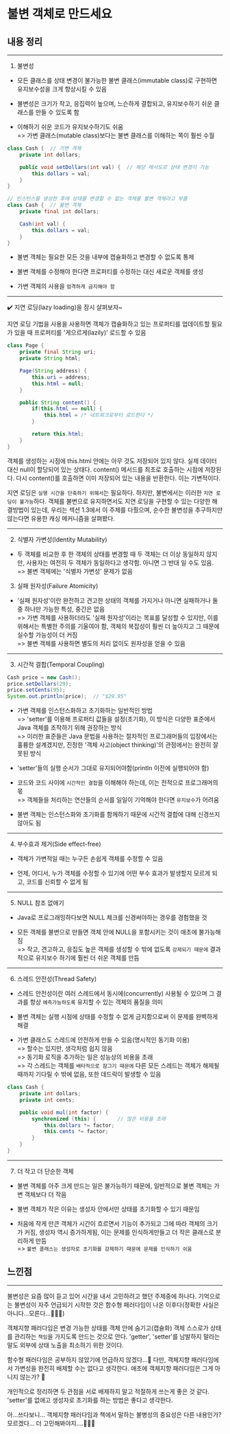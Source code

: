 # 불변 객체로 만드세요

## 내용 정리

---
1. 불변성 <br>

* 모든 클래스를 상태 변경이 불가능한 불변 클래스(immutable class)로 구현하면 유지보수성을 크게 향상시킬 수 있음 <br>

* 불변성은 크기가 작고, 응집력이 높으며, 느슨하게 결합되고, 유지보수하기 쉬운 클래스를 만들 수 있도록 함 <br>

* 이해하기 쉬운 코드가 유지보수하기도 쉬움 <br>
=> 가변 클래스(mutable class)보다는 불변 클래스를 이해하는 쪽이 훨씬 수월

```java
class Cash {  // 가변 객체
    private int dollars;

    public void setDollars(int val) {  // 해당 메서도르 상태 변경이 가능
        this.dollars = val;
    }
}

// 인스턴스를 생성한 후에 상태를 변경할 수 없는 객체를 불변 객체라고 부름
class Cash {  // 불변 객체
    private final int dollars;

    Cash(int val) {
        this.dollars = val;
    }
}
```

* 불변 객체는 필요한 모든 것을 내부에 캡슐화하고 변경할 수 없도록 통제

* 불변 객체를 수정해야 한다면 프로퍼티를 수정하는 대신 새로운 객체를 생성

* 가변 객체의 사용을 `엄격하게 금지해야 함`

---
✔️ 지연 로딩(lazy loading)을 잠시 살펴보자~

지연 로딩 기법을 사용을 사용하면 객체가 캡슐화하고 있는 프로퍼티를 업데이트할 필요가 있을 때 프로퍼티를 '게으르게(lazily)' 로드할 수 있음

```java
class Page {
    private final String uri;
    private String html;

    Page(String address) {
        this.uri = address;
        this.html = null;
    }

    public String content() {
        if(this.html == null) {
            this.html = /* 네트워크로부터 로드한다 */
        }

        return this.html;
    }
}
```
객체를 생성하는 시점에 this.html 안에는 아무 것도 저장되어 있지 않다. 실제 데이터 대신 null이 할당되어 있는 상태다. content() 메서드를 최초로 호출하는 시점에 저장된다. 다시 content()를 호출하면 이미 저장되어 있는 내용을 반환한다. 이는 가변적이다. <br>

지연 로딩은 `실행 시간을 단축하기 위해서`는 필요하다. 하지만, 불변에서는 이러한 `지연 로딩이 불가능`하다. 객체를 불변으로 유지하면서도 지연 로딩을 구현할 수 있는 다양한 해결방법이 있는데, 우리는 섹션 1.3에서 이 주제를 다뤘으며, 순수한 불변성을 추구하지만 않는다면 유용한 캐싱 메커니즘을 살펴봤다.

---
2. 식별자 가변성(Identity Mutability)

*  두 객체를 비교한 후 한 객체의 상태를 변경할 때 두 객체는 더 이상 동일하지 않지만, 사용자는 여전히 두 객체가 동일하다고 생각함. 아니면 그 반대 일 수도 있음. <br>
=> 불변 객체에는 '식별자 가변성' 문제가 없음

3. 실패 원자성(Failure Atomicity)

* '실패 원자성'이란 완전하고 견고한 상태의 객체를 가지거나 아니면 실패하거나 둘 중 하나만 가능한 특성, 중간은 없음 <br>
=> 가변 객체를 사용하더라도 '실패 원자성'이라는 목표를 달성할 수 있지만, 이를 위해서는 특별한 주의를 기울여야 함, 객체의 복잡성이 훨씬 더 높아지고 그 때문에 실수할 가능성이 더 커짐 <br>
=> 불변 객체를 사용하면 별도의 처리 없이도 원자성을 얻을 수 있음 <br>

---
3. 시간적 결합(Temporal Coupling)

```java
Cash price = new Cash();
price.setDollars(29);
price.setCents(95);
System.out.println(price);  // "$29.95"
```

* 가변 객체를 인스턴스화하고 초기화하는 일반적인 방법 <br>
=> 'setter'를 이용해 프로퍼티 값들을 설정(초기화), 이 방식은 다양한 표준에서 Java 객체를 조작하기 위해 권장하는 방식 <br>
=> 이러한 표준들은 Java 문법을 사용하는 절차적인 프로그래머들의 입장에서는 훌륭한 설계겠지만, 진정한 '객체 사고(object thinking)'의 관점에서는 완전히 잘못된 방식

* 'setter'들의 실행 순서가 그대로 유지되어야함(println 이전에 실행되어야 함)

* 코드와 코드 사이에 `시간적인 결합`을 이해해야 하는데, 이는 전적으로 프로그래머의 몫 <br>
=> 객체들을 처리하는 연산들의 순서를 일일이 기억해야 한다면 `유지보수`가 어려움

* 불변 객체는 인스턴스화와 초기화를 함께하기 때문에 시간적 결합에 대해 신경쓰지 않아도 됨

---
4. 부수효과 제거(Side effect-free)

* 객체가 가변적일 때는 누구든 손쉽게 객체를 수정할 수 있음

* 언제, 어디서, 누가 객체를 수정할 수 있기에 어떤 부수 효과가 발생할지 모르게 되고, 코드를 신뢰할 수 없게 됨

---
5. NULL 참조 없애기

* Java로 프로그래밍하다보면 NULL 체크를 신경써야하는 경우를 경험했을 것

* 모든 객체를 불변으로 만들면 객체 안에 NULL을 포함시키는 것이 애초에 불가능해짐 <br>
=> 작고, 견고하고, 응집도 높은 객체를 생성할 수 밖에 없도록 `강제되기 때문에` 결과적으로 유지보수 하기에 훨씬 더 쉬운 객체를 만듬

---
6. 스레드 안전성(Thread Safety)

* 스레드 안전성이란 여러 스레드에서 동시에(concurrently) 사용될 수 있으며 그 결과를 항상 `예측가능하도록` 유지할 수 있는 객체의 품질을 의미

* 불변 객체는 실행 시점에 상태를 수정할 수 없게 금지함으로써 이 문제를 완벽하게 해결

* 가변 클래스도 스레드에 안전하게 만들 수 있음(명시적인 동기화 이용) <br>
=> 할수는 있지만, 생각처럼 쉽지 않음 <br>
=> 동기화 로직을 추가하는 일은 성능상의 비용을 초래 <br>
=> 각 스레드는 객체를 `배타적으로 잠그기 때문에` 다른 모든 스레드는 객체가 해제될 때까지 기다릴 수 밖에 없음, 또한 데드락이 발생할 수 있음

```java
class Cash {
    private int dollars;
    private int cents;

    public void mul(int factor) {
        synchronized (this) {       // 많은 비용을 초래
            this.dollars *= factor;
            this.cents *= factor;
        }
    }
}
```

---
7. 더 작고 더 단순한 객체

* 불변 객체를 아주 크게 만드는 일은 불가능하기 때문에, 일반적으로 불변 객체는 가변 객체보다 더 작음

* 불변 객체가 작은 이유는 생성자 안에서만 상태를 초기화할 수 있기 때문임

* 처음에 작게 만큰 객체가 시간이 흐르면서 기능이 추가되고 그에 따라 객체의 크기가 커짐, 생성자 역시 증가하게됨, 이는 문제를 인식하게만들고 더 작은 클래스로 분리하게 만듬 <br>
=> `불변 클래스는 생성자로 초기화를 강제하기 때문에 문제를 인식하기 쉬움`



## 느낀점
---
불변성은 요즘 많이 듣고 있어 시간을 내서 고민하려고 했던 주제중에 하나다. 기억으로는 불변성이 자주 언급되기 시작한 것은 함수형 패러다임이 나온 이후다(정확한 사실은 아니다...모른다...🙈🙈🙈) <br>

객체지향 패러다임은 변경 가능한 상태를 객체 안에 숨기고(캡슐화) 객체 스스로가 상태를 관리하는 `책임`을 가지도록 만드는 것으로 안다. 'getter', 'setter'를 남발하지 말라는 말도 외부에 상태 노출을 최소하기 위한 것이다. <br>

함수형 패러다임은 공부하지 않았기에 언급하지 않겠다...🙈 다만, 객체지향 패러다임에서 가변성을 완전히 배제할 수는 없다고 생각한다. 애초에 객체지향 패러다임은 그게 아니지 않는가? 🤔 <br>

개인적으로 정리하면 두 관점을 서로 배제하지 말고 적절하게 쓰는게 좋은 것 같다. 'setter'를 없애고 생성자로 초기화를 하는 방법은 좋다고 생각한다. <br>

아...쓰다보니... 객체지향 패러다임과 책에서 말하는 불병성의 중요성은 다른 내용인가? 모르겠다... 더 고민해봐야지....🙈🙈🙈

